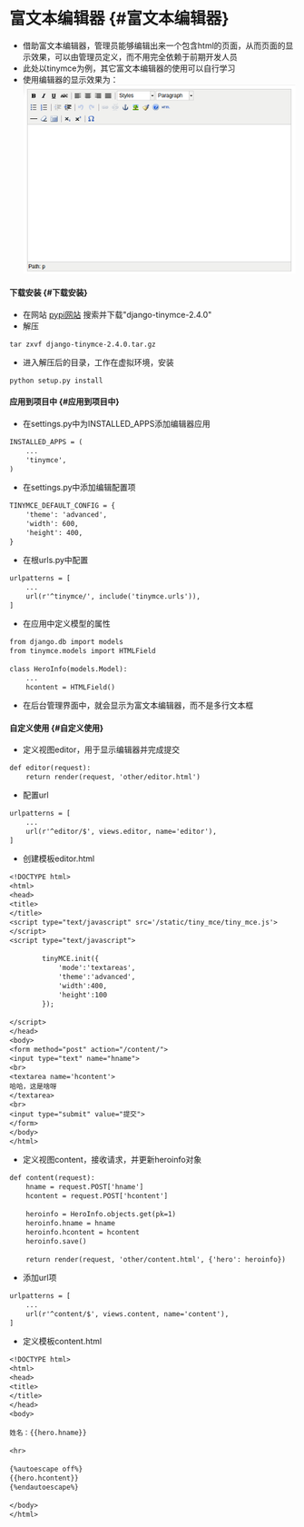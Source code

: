 # 富文本编辑器 {#富文本编辑器}

* 借助富文本编辑器，管理员能够编辑出来一个包含html的页面，从而页面的显示效果，可以由管理员定义，而不用完全依赖于前期开发人员
* 此处以tinymce为例，其它富文本编辑器的使用可以自行学习
* 使用编辑器的显示效果为：![](/assets/editor.png)

#### 下载安装 {#下载安装}

* 在网站
  [pypi网站](https://pypi.python.org/pypi)
  搜索并下载"django-tinymce-2.4.0"
* 解压

```
tar zxvf django-tinymce-2.4.0.tar.gz
```

* 进入解压后的目录，工作在虚拟环境，安装

```
python setup.py install
```

#### 应用到项目中 {#应用到项目中}

* 在settings.py中为INSTALLED\_APPS添加编辑器应用

```
INSTALLED_APPS = (
    ...
    'tinymce',
)
```

* 在settings.py中添加编辑配置项

```
TINYMCE_DEFAULT_CONFIG = {
    'theme': 'advanced',
    'width': 600,
    'height': 400,
}
```

* 在根urls.py中配置

```
urlpatterns = [
    ...
    url(r'^tinymce/', include('tinymce.urls')),
]
```

* 在应用中定义模型的属性

```
from django.db import models
from tinymce.models import HTMLField

class HeroInfo(models.Model):
    ...
    hcontent = HTMLField()
```

* 在后台管理界面中，就会显示为富文本编辑器，而不是多行文本框

#### 自定义使用 {#自定义使用}

* 定义视图editor，用于显示编辑器并完成提交

```
def editor(request):
    return render(request, 'other/editor.html')
```

* 配置url

```
urlpatterns = [
    ...
    url(r'^editor/$', views.editor, name='editor'),
]
```

* 创建模板editor.html

```
<!DOCTYPE html>
<html>
<head>
<title>
</title>
<script type="text/javascript" src='/static/tiny_mce/tiny_mce.js'>
</script>
<script type="text/javascript">

        tinyMCE.init({
            'mode':'textareas',
            'theme':'advanced',
            'width':400,
            'height':100
        });

</script>
</head>
<body>
<form method="post" action="/content/">
<input type="text" name="hname">
<br>
<textarea name='hcontent'>
哈哈，这是啥呀
</textarea>
<br>
<input type="submit" value="提交">
</form>
</body>
</html>
```

* 定义视图content，接收请求，并更新heroinfo对象

```
def content(request):
    hname = request.POST['hname']
    hcontent = request.POST['hcontent']

    heroinfo = HeroInfo.objects.get(pk=1)
    heroinfo.hname = hname
    heroinfo.hcontent = hcontent
    heroinfo.save()

    return render(request, 'other/content.html', {'hero': heroinfo})
```

* 添加url项

```
urlpatterns = [
    ...
    url(r'^content/$', views.content, name='content'),
]
```

* 定义模板content.html

```
<!DOCTYPE html>
<html>
<head>
<title>
</title>
</head>
<body>

姓名：{{hero.hname}}

<hr>

{%autoescape off%}
{{hero.hcontent}}
{%endautoescape%}

</body>
</html>
```



